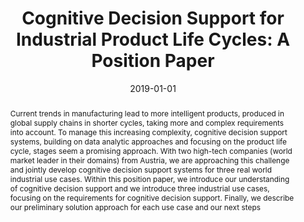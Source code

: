 ---
abstract: Current trends in manufacturing lead to more intelligent products, produced
  in global supply chains in shorter cycles, taking more and complex requirements
  into account. To manage this increasing complexity, cognitive decision support systems,
  building on data analytic approaches and focusing on the product life cycle, stages
  seem a promising approach. With two high-tech companies (world market leader in
  their domains) from Austria, we are approaching this challenge and jointly develop
  cognitive decision support systems for three real world industrial use cases. Within
  this position paper, we introduce our understanding of cognitive decision support
  and we introduce three industrial use cases, focusing on the requirements for cognitive
  decision support. Finally, we describe our preliminary solution approach for each
  use case and our next steps
authors:
- Stefan Thalmann
- Heimo Gursch
- Josef Suschnigg
- Milot Gashi
- Helmut Ennsbrunner
- Anna Katharina Fuchs
- Tobias Schreck
- Belgin Mutlu
- Jürgen Mangler
- Gertrude Kappel
- Christian Huemer
- Stefanie Lindstaedt
date: '2019-01-01'
featured: false
links:
- name: Publik
  url: https://publik.tuwien.ac.at/showentry.php?ID=281823&lang=2
publication_types:
- '1'
publishDate: '2019-01-01'
specifics: 'in: "Proceedings of the Eleventh International Conference on Advanced
  Cognitive Technologies and Applications (COGNITIVE 2019)", herausgegeben von: Marta
  Franova, Charlotte Sennersten, Jayfus T. Doswell (eds); IARIA, Venice, Italy, 2019,
  ISBN: 978-1-61208-705-4, S. 3 - 9.'
title: 'Cognitive Decision Support for Industrial Product Life Cycles: A Position
  Paper'
url_pdf: https://publik.tuwien.ac.at/files/publik_281823.pdf
---